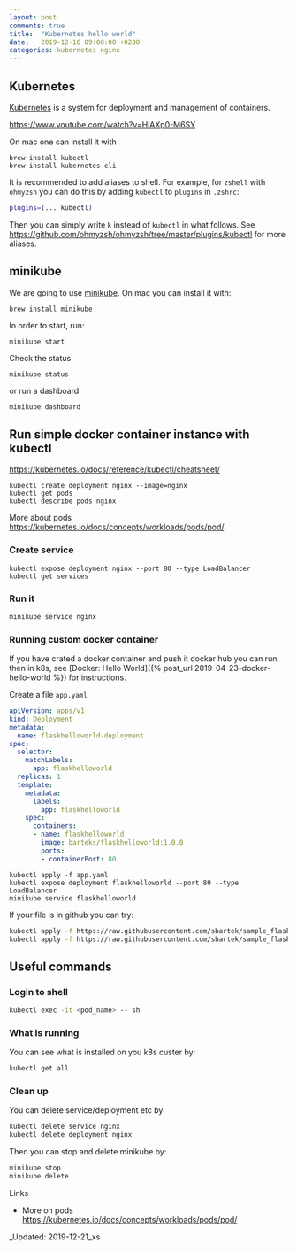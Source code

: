 ```yaml
---
layout: post
comments: true
title:  "Kubernetes hello world"
date:   2019-12-16 09:00:00 +0200
categories: kubernetes nginx
---
```


## Kubernetes

[Kubernetes](https://kubernetes.io/) is a system for deployment and management of containers.

<https://www.youtube.com/watch?v=HlAXp0-M6SY>

On mac one can install it with 

``` shell
brew install kubectl
brew install kubernetes-cli
```

It is recommended to add aliases to shell. For example, for `zshell` with `ohmyzsh` you can do this
by adding `kubectl` to `plugins` in `.zshrc`:

``` sh
plugins=(... kubectl)
```
 Then you can simply write `k` instead of `kubectl` in what follows. See 
 <https://github.com/ohmyzsh/ohmyzsh/tree/master/plugins/kubectl> 
 for more aliases.

## minikube

We are going to use [minikube](https://kubernetes.io/docs/tasks/tools/install-minikube/).
On mac you can install it with:

``` shell
brew install minikube
```

In order to start, run:
``` shell
minikube start
```

Check the status

``` shell
minikube status
```
or run a dashboard

``` sh
minikube dashboard
```

## Run simple docker container instance with kubectl

<https://kubernetes.io/docs/reference/kubectl/cheatsheet/>

``` shell
kubectl create deployment nginx --image=nginx 
kubectl get pods
kubectl describe pods nginx
```

More about pods <https://kubernetes.io/docs/concepts/workloads/pods/pod/>.

### Create service

``` shell
kubectl expose deployment nginx --port 80 --type LoadBalancer
kubectl get services
```

### Run it 

``` sh
minikube service nginx
```

### Running custom docker container

If you have crated a docker container and push it docker hub you can run then in k8s,
see [Docker: Hello World]({% post_url 2019-04-23-docker-hello-world %}) for instructions.

Create a file `app.yaml`

``` yaml
apiVersion: apps/v1
kind: Deployment
metadata:
  name: flaskhelloworld-deployment
spec:
  selector:
    matchLabels:
      app: flaskhelloworld
  replicas: 1
  template:
    metadata:
      labels:
        app: flaskhelloworld
    spec:
      containers:
      - name: flaskhelloworld
        image: barteks/flaskhelloworld:1.0.0
        ports:
        - containerPort: 80
```

``` shell
kubectl apply -f app.yaml
kubectl expose deployment flaskhelloworld --port 80 --type LoadBalancer
minikube service flaskhelloworld
```

If your file is in github you can try:

``` sh
kubectl apply -f https://raw.githubusercontent.com/sbartek/sample_flask_app/master/flaskhelloworld/flaskhelloworld.yaml
kubectl apply -f https://raw.githubusercontent.com/sbartek/sample_flask_app/master/flaskhelloworld/flaskhelloworld-service.yaml
```


## Useful commands

### Login to shell

``` sh
kubectl exec -it <pod_name> -- sh
```

### What is running 

You can see what is installed on you k8s custer by:

``` sh
kubectl get all
```

### Clean up


You can delete service/deployment etc by
``` sh
kubectl delete service nginx
kubectl delete deployment nginx
```

Then you can stop and delete minikube by:

``` sh
minikube stop
minikube delete
```

Links

* More on pods <https://kubernetes.io/docs/concepts/workloads/pods/pod/>

_Updated: 2019-12-21_xs
